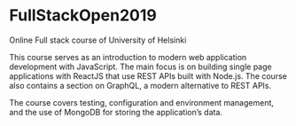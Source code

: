 # FullStackOpen2019
 Online Full stack course of University of Helsinki


This course serves as an introduction to modern web application development with JavaScript. The main focus is on building single page applications with ReactJS that use REST APIs built with Node.js. The course also contains a section on GraphQL, a modern alternative to REST APIs.


The course covers testing, configuration and environment management, and the use of MongoDB for storing the application’s data.
